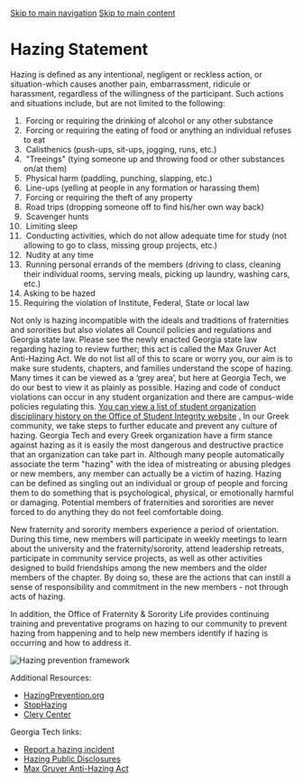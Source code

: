 [Skip to main navigation](https://greek.gatech.edu/new-prospective-members/hazing-statement#main-navigation) [Skip to main content](https://greek.gatech.edu/new-prospective-members/hazing-statement#main-content)

# Hazing Statement

Hazing is defined as any intentional, negligent or reckless action, or situation-which causes another pain, embarrassment, ridicule or harassment, regardless of the willingness of the participant. Such actions and situations include, but are not limited to the following:

01.  Forcing or requiring the drinking of alcohol or any other substance
02.  Forcing or requiring the eating of food or anything an individual refuses to eat
03.  Calisthenics (push-ups, sit-ups, jogging, runs, etc.)
04.  "Treeings" (tying someone up and throwing food or other substances on/at them)
05.  Physical harm (paddling, punching, slapping, etc.)
06.  Line-ups (yelling at people in any formation or harassing them)
07.  Forcing or requiring the theft of any property
08.  Road trips (dropping someone off to find his/her own way back)
09.  Scavenger hunts
10.  Limiting sleep
11.  Conducting activities, which do not allow adequate time for study (not allowing to go to class, missing group projects, etc.)
12.  Nudity at any time
13.  Running personal errands of the members (driving to class, cleaning their individual rooms, serving meals, picking up laundry, washing cars, etc.)
14. Asking to be hazed
15. Requiring the violation of Institute, Federal, State or local law

Not only is hazing incompatible with the ideals and traditions of fraternities and sororities but also violates all Council policies and regulations and Georgia state law. Please see the newly enacted Georgia state law regarding hazing to review further; this act is called the Max Gruver Act Anti-Hazing Act. We do not list all of this to scare or worry you, our aim is to make sure students, chapters, and families understand the scope of hazing. Many times it can be viewed as a ‘grey area’, but here at Georgia Tech, we do our best to view it as plainly as possible. Hazing and code of conduct violations can occur in any student organization and there are campus-wide policies regulating this. [You can view a list of student organization disciplinary history on the Office of Student Integrity website](https://osi.gatech.edu/hazing-conduct-history) [.](https://osi.gatech.edu/student-organization-conduct-history) In our Greek community, we take steps to further educate and prevent any culture of hazing. Georgia Tech and every Greek organization have a firm stance against hazing as it is easily the most dangerous and destructive practice that an organization can take part in. Although many people automatically associate the term "hazing" with the idea of mistreating or abusing pledges or new members, any member can actually be a victim of hazing. Hazing can be defined as singling out an individual or group of people and forcing them to do something that is psychological, physical, or emotionally harmful or damaging. Potential members of fraternities and sororities are never forced to do anything they do not feel comfortable doing.

New fraternity and sorority members experience a period of orientation. During this time, new members will participate in weekly meetings to learn about the university and the fraternity/sorority, attend leadership retreats, participate in community service projects, as well as other activities designed to build friendships among the new members and the older members of the chapter. By doing so, these are the actions that can instill a sense of responsibility and commitment in the new members - not through acts of hazing.

In addition, the Office of Fraternity & Sorority Life provides continuing training and preventative programs on hazing to our community to prevent hazing from happening and to help new members identify if hazing is occurring and how to address it.

![Hazing prevention framework](https://greek.gatech.edu/sites/default/files/2022-01/Screen%20Shot%202022-01-06%20at%2011.27.05%20AM.png)

Additional Resources:

- [HazingPrevention.org](https://hazingprevention.org/)
- [StopHazing](https://stophazing.org/)
- [Clery Center](https://clerycenter.org/initiatives/hazing-project/)

Georgia Tech links:

- [Report a hazing incident](https://cm.maxient.com/reportingform.php?GeorgiaTech=&layout_id=14)
- [Hazing Public Disclosures](https://osi.gatech.edu/hazing-conduct-history)
- [Max Gruver Anti-Hazing Act](https://greek.gatech.edu/current-members/max-gruver-anti-hazing-act)